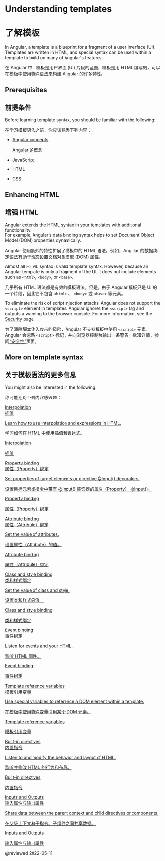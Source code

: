 # Understanding templates

# 了解模板

In Angular, a template is a blueprint for a fragment of a user interface (UI).  Templates are written in HTML, and special syntax can be used within a template to build on many of Angular's features.

在 Angular 中，模板是用户界面 (UI) 片段的蓝图。模板是用 HTML 编写的，可以在模板中使用特殊语法来构建 Angular 的许多特性。

## Prerequisites

## 前提条件

Before learning template syntax, you should be familiar with the following:

在学习模板语法之前，你应该熟悉下列内容：

* [Angular concepts](guide/architecture)

  [Angular 的概念](guide/architecture)

* JavaScript

* HTML

* CSS

## Enhancing HTML

## 增强 HTML

Angular extends the HTML syntax in your templates with additional functionality.  
For example, Angular’s data binding syntax helps to set Document Object Model (DOM) properties dynamically.

Angular 使用额外的特性扩展了模板中的 HTML 语法。例如，Angular 的数据绑定语法有助于动态设置文档对象模型 (DOM) 属性。

Almost all HTML syntax is valid template syntax.  However, because an Angular template is only a fragment of the UI, it does not include elements such as `<html>`, `<body>`, or `<base>`.

几乎所有 HTML 语法都是有效的模板语法。但是，由于 Angular 模板只是 UI 的一个片段，因此它不包含 `<html>` 、 `<body>` 或 `<base>` 等元素。

<div class="alert is-important">

To eliminate the risk of script injection attacks, Angular does not support the `<script>` element in templates.  Angular ignores the `<script>` tag and outputs a warning to the browser console.
For more information, see the [Security](guide/security) page.

为了消除脚本注入攻击的风险，Angular 不支持模板中使用 `<script>` 元素。Angular 会忽略 `<script>` 标记，并向浏览器控制台输出一条警告。欲知详情，参阅[“安全性”](guide/security)页面。

</div>

## More on template syntax

## 关于模板语法的更多信息

You might also be interested in the following:

你可能还对下列内容感兴趣：

<div class="card-container">
    <a href="guide/interpolation" class="docs-card" title="Interpolation">
    <section>Interpolation</section>
    <section>插值</section>
    <p>Learn how to use interpolation and expressions in HTML.</p>
    <p>学习如何在 HTML 中使用插值和表达式。</p>
    <p class="card-footer">Interpolation</p>
    <p class="card-footer">插值</p>
</a>
<a href="guide/property-binding" class="docs-card" title="Property binding">
    <section>Property binding</section>
    <section>属性（Property）绑定</section>
    <p>Set properties of target elements or directive @Input() decorators.</p>
    <p>设置目标元素或指令中带有 @Input() 装饰器的属性（Property） @Input()。</p>
    <p class="card-footer">Property binding</p>
    <p class="card-footer">属性（Property）绑定</p>
</a>
<a href="guide/attribute-binding" class="docs-card" title="Attribute binding">
    <section>Attribute binding</section>
    <section>属性（Attribute）绑定</section>
    <p>Set the value of attributes.</p>
    <p>设置属性（Attribute）的值。</p>
    <p class="card-footer">Attribute binding</p>
    <p class="card-footer">属性（Attribute）绑定</p>
</a>
<a href="guide/class-binding" class="docs-card" title="Class and style binding">
    <section>Class and style binding</section>
    <section>类和样式绑定</section>
    <p>Set the value of class and style.</p>
    <p>设置类和样式的值。</p>
    <p class="card-footer">Class and style binding</p>
    <p class="card-footer">类和样式绑定</p>
</a>
<a href="guide/event-binding" class="docs-card" title="Event binding">
    <section>Event binding</section>
    <section>事件绑定</section>
    <p>Listen for events and your HTML.</p>
    <p>监听 HTML 事件。</p>
    <p class="card-footer">Event binding</p>
    <p class="card-footer">事件绑定</p>
</a>
<a href="guide/template-reference-variables" class="docs-card" title="Template reference variables">
    <section>Template reference variables</section>
    <section>模板引用变量</section>
    <p>Use special variables to reference a DOM element within a template.</p>
    <p>在模板中使用特殊变量引用某个 DOM 元素。</p>
    <p class="card-footer">Template reference variables</p>
    <p class="card-footer">模板引用变量</p>
</a>
<a href="guide/built-in-directives" class="docs-card" title="Built-in directives">
    <section>Built-in directives</section>
    <section>内置指令</section>
    <p>Listen to and modify the behavior and layout of HTML.</p>
    <p>监听并修改 HTML 的行为和布局。</p>
    <p class="card-footer">Built-in directives</p>
    <p class="card-footer">内置指令</p>
</a>
<a href="guide/inputs-outputs" class="docs-card" title="Inputs and Outputs">
    <section>Inputs and Outputs</section>
    <section>输入属性与输出属性</section>
    <p>Share data between the parent context and child directives or components.</p>
    <p>在父级上下文和子指令、子组件之间共享数据。</p>
    <p class="card-footer">Inputs and Outputs</p>
    <p class="card-footer">输入属性与输出属性</p>
</a>
</div>

@reviewed 2022-05-11